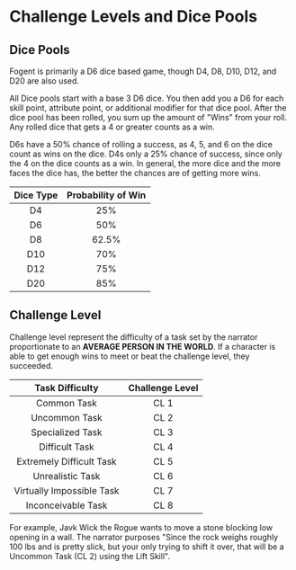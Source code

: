 # Challenge Levels and Dice Pools

## Dice Pools

Fogent is primarily a D6 dice based game, though D4, D8, D10, D12, and D20 are also used.

All Dice pools start with a base 3 D6 dice. You then add you a D6 for each skill point, attribute point, or additional modifier for that dice pool. After the dice pool has been rolled, you sum up the amount of "Wins" from your roll. Any rolled dice that gets a 4 or greater counts as a win.

D6s have a 50% chance of rolling a success, as 4, 5, and 6 on the dice count as wins on the dice. D4s only a 25% chance of success, since only the 4 on the dice counts as a win. In general, the more dice and the more faces the dice has, the better the chances are of getting more wins.

| Dice Type | Probability of Win |
| :-------: | :----------------: |
|    D4    |        25%        |
|    D6    |        50%        |
|    D8    |       62.5%       |
|    D10    |        70%        |
|    D12    |        75%        |
|    D20    |        85%        |

## Challenge Level

Challenge level represent the difficulty of a task set by the narrator proportionate to an **AVERAGE PERSON IN THE WORLD**. If a character is able to get enough wins to meet or beat the challenge level, they succeeded.

|      Task Difficulty      | Challenge Level |
| :-----------------------: | :-------------: |
|        Common Task        |      CL 1      |
|       Uncommon Task       |      CL 2      |
|     Specialized Task     |      CL 3      |
|      Difficult Task      |      CL 4      |
| Extremely Difficult Task |      CL 5      |
|     Unrealistic Task     |      CL 6      |
| Virtually Impossible Task |      CL 7      |
|    Inconceivable Task    |      CL 8      |

For example, Javk Wick the Rogue wants to move a stone blocking low opening in a wall. The narrator purposes "Since the rock weighs roughly 100 lbs and is pretty slick, but your only trying to shift it over, that will be a Uncommon Task (CL 2) using the Lift Skill".

